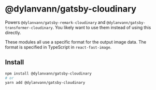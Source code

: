 # @dylanvann/gatsby-cloudinary

Powers `@dylanvann/gatsby-remark-cloudinary` and `@dylanvann/gatsby-transformer-cloudinary`.
You likely want to use them instead of using this directly.

These modules all use a specific format for the output image data.
The format is specified in TypeScript in `react-fast-image`.

## Install

```bash
npm install @dylanvann/gatsby-cloudinary
# or
yarn add @dylanvann/gatsby-cloudinary
```
